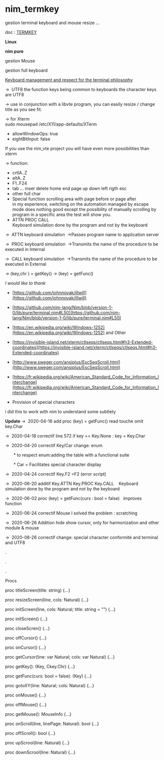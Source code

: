 # nim_termkey
gestion terminal keyboard and mouse resize ...

doc : [TERMKEY](http://htmlpreview.github.io/?https://github.com/AS400JPLPC/nim_termkey/blob/master/termkey.html)

**Linux**

**nim pure**

gestion Mouse

gestion full keyboard

<u>Keyboard management and respect for the terminal philosophy</u>

&rarr;&nbsp; UTF8
the function keys being common to keyboards
the character keys are UTF8  

&rarr;&nbsp;use in conjunction with a libvte program, you can easily resize / change title as you see fit.  

&rarr;&nbsp;for Xterm  
sudo mousepad /etc/X11/app-defaults/XTerm  
* allowWindowOps: true
* eightBitInput: false


If you use the nim_vte project you will have even more possibilities than xterm



&rarr;&nbsp;function:  
* crtlA..Z  
* altA..Z
* F1..F24
* tab ... inser&nbsp;delete&nbsp;home&nbsp;end&nbsp;page&nbsp;up&nbsp;down&nbsp;left&nbsp;rigth&nbsp;esc  
* other&nbsp;full&nbsp;char  
* Special function
scrolling area with page before or page after  
in my experience, switching on the automation managed by escape mode does nothing good except the possibility of manually scrolling by program in a specific area the test will show you.    
* ATTN PROC CALL  
Keyboard simulation done by the program and not by the keyboard

&rarr;&nbsp; ATTN keyboard simulation&nbsp;&nbsp;&rarr;Passes program name to application server

&rarr;&nbsp; PROC keyboard simulation&nbsp;&nbsp;&rarr;Transmits the name of the procedure to be executed in Internal

&rarr;&nbsp; CALL keyboard simulation&nbsp;&nbsp;&rarr;Transmits the name of the procedure to be executed in External


&rarr;&nbsp;(key,chr ) = getKey()
&rarr;&nbsp;(key) = getFunc()

*I would like to thank*

* [https://github.com/johnnovak/illwill](https://github.com/johnnovak/illwill)
* [https://github.com/nim-lang/Nim/blob/version-1-0/lib/pure/terminal.nim#L50](https://github.com/nim-lang/Nim/blob/version-1-0/lib/pure/terminal.nim#L50)
* [https://en.wikipedia.org/wiki/Windows-1252](https://en.wikipedia.org/wiki/Windows-1252) and Other
* [https://invisible-island.net/xterm/ctlseqs/ctlseqs.html#h3-Extended-coordinates](https://invisible-island.net/xterm/ctlseqs/ctlseqs.html#h3-Extended-coordinates)
* [http://www.sweger.com/ansiplus/EscSeqScroll.html](http://www.sweger.com/ansiplus/EscSeqScroll.html)  
* [https://fr.wikipedia.org/wiki/American_Standard_Code_for_Information_Interchange](https://fr.wikipedia.org/wiki/American_Standard_Code_for_Information_Interchange)



* Provision of special characters    


i did this to work with nim to understand some subtlety  


**Update**
&rarr;&nbsp; 2020-04-16   add  proc (key) = getFunc()  read touche  omit key.Char 

&rarr;&nbsp; 2020-04-18   correctif line 572   if key == Key.None : key = Key.Char

&rarr;&nbsp; 2020-04-20   correctif Key/Car change: enum  

&nbsp;&nbsp;&nbsp;&nbsp;&nbsp;&nbsp; * to respect enum:adding the table with a functional suite  

&nbsp;&nbsp;&nbsp;&nbsp;&nbsp;&nbsp; * Car = Facilitates special character display  

&rarr;&nbsp; 2020-04-24   correctif Key.F2 =F2 (error script) 

&rarr;&nbsp; 2020-06-20   additif Key.ATTN&nbsp;Key.PROC&nbsp;Key.CALL&nbsp;&nbsp;&nbsp; Keyboard simulation done by the program and not by the keyboard

&rarr;&nbsp; 2020-06-02   proc (key) = getFunc(curs : bool = false)&nbsp;&nbsp;&nbsp;improves function

&rarr;&nbsp; 2020-06-24   correctif Mouse I solved the problem : scratching  

&rarr;&nbsp; 2020-06-26   Addition hide show cursor, only for harmonization and other module & mouse  

&rarr;&nbsp; 2020-08-26   correctif change: special character conformité and terminal and UTF8   

.  

.  

.  


Procs

proc titleScreen(title: string) {...}

proc resizeScreen(line, cols: Natural) {...}

proc initScreen(line, cols: Natural; title: string = "") {...}

proc initScreen() {...}

proc closeScren() {...}

proc offCursor() {...}

proc onCursor() {...}

proc getCursor(line: var Natural; cols: var Natural) {...}

proc getKey(): (Key, Ckey.Chr) {...}

proc getFunc(curs: bool = false): (Key) {...}

proc gotoXY(line: Natural; cols: Natural) {...}

proc onMouse() {...}

proc offMouse() {...}

proc getMouse(): MouseInfo {...}

proc onScroll(line, linePage: Natural): bool {...}

proc offScroll(): bool {...}

proc upScrool(line: Natural) {...}

proc downScrool(line: Natural) {...}
